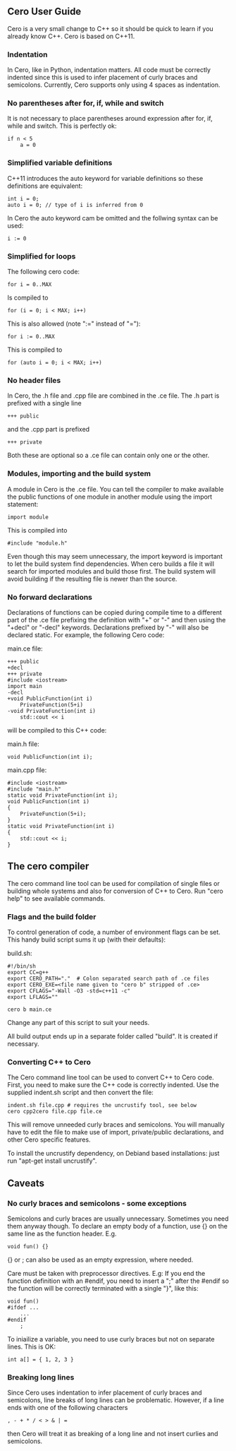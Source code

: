 
## Cero User Guide

Cero is a very small change to C++ so it should be quick to learn if you already know C++. Cero is based on C++11.

### Indentation

In Cero, like in Python, indentation matters. All code must be correctly indented since this is used to infer placement of curly braces and semicolons. Currently, Cero supports only using 4 spaces as indentation.

### No parentheses after for, if, while and switch

It is not necessary to place parentheses around expression after for, if, while and switch. This is perfectly ok:

    if n < 5
        a = 0

### Simplified variable definitions

C++11 introduces the auto keyword for variable definitions so these definitions are equivalent:

    int i = 0;
    auto i = 0; // type of i is inferred from 0

In Cero the auto keyword cam be omitted and the follwing syntax can be used:

    i := 0

### Simplified for loops

The following cero code:

    for i = 0..MAX

Is compiled to

    for (i = 0; i < MAX; i++)
    
This is also allowed (note ":=" instead of "="):

    for i := 0..MAX

This is compiled to

    for (auto i = 0; i < MAX; i++)

### No header files

In Cero, the .h file and .cpp file are combined in the .ce file. The .h part is prefixed with a single line

    +++ public

and the .cpp part is prefixed

    +++ private 

Both these are optional so a .ce file can contain only one or the other.

### Modules, importing and the build system

A module in Cero is the .ce file. You can tell the compiler to make available the public functions of one module in another module using the import statement:

    import module

This is compiled into

    #include "module.h"

Even though this may seem unnecessary, the import keyword is important to let the build system find dependencies. When cero builds a file it will search for imported modules and build those first. The build system will avoid building if the resulting file is newer than the source.

### No forward declarations

Declarations of functions can be copied during compile time to a different part of the .ce file prefixing the definition with "+" or "-" and then using the "+decl" or "-decl" keywords. Declarations prefixed by "-" will also be declared static. For example, the following Cero code:

main.ce file:

    +++ public
    +decl
    +++ private
    #include <iostream>
    import main
    -decl
    +void PublicFunction(int i)
        PrivateFunction(5+i)
    -void PrivateFunction(int i)
        std::cout << i

will be compiled to this C++ code:

main.h file:

    void PublicFunction(int i);

main.cpp file:

    #include <iostream>
    #include "main.h"
    static void PrivateFunction(int i);
    void PublicFunction(int i)
    {  
        PrivateFunction(5+i); 
    }
    static void PrivateFunction(int i)
    { 
        std::cout << i; 
    }

## The cero compiler

The cero command line tool can be used for compilation of single files or building whole systems and also for conversion of C++ to Cero. Run "cero help" to see available commands.

### Flags and the build folder

To control generation of code, a number of environment flags can be set. This handy build script sums it up (with their defaults):

build.sh:

    #!/bin/sh
    export CC=g++
    export CERO_PATH="."  # Colon separated search path of .ce files
    export CERO_EXE=<file name given to "cero b" stripped of .ce>
    export CFLAGS="-Wall -O3 -std=c++11 -c"
    export LFLAGS=""

    cero b main.ce

Change any part of this script to suit your needs. 

All build output ends up in a separate folder called "build". It is created if necessary.

### Converting C++ to Cero

The Cero command line tool can be used to convert C++ to Cero code. First, you need to make sure the C++ code is correctly indented. Use the supplied indent.sh script and then convert the file:

    indent.sh file.cpp # requires the uncrustify tool, see below
    cero cpp2cero file.cpp file.ce

This will remove unneeded curly braces and semicolons. You will manually have to edit the file to make use of import, private/public declarations, and other Cero specific features.

To install the uncrustify dependency, on Debiand based installations: just run "apt-get install uncrustify".

## Caveats

### No curly braces and semicolons - some exceptions

Semicolons and curly braces are usually unnecessary. Sometimes you need them anyway though. To declare an empty body of a function, use {} on the same line as the function header. E.g.

    void fun() {}

{} or ; can also be used as an empty expression, where needed. 

Care must be taken with preprocessor directives. E.g: If you end the function definition with an #endif, you need to insert a ";" after the #endif so the function will be correctly terminated with a single "}", like this:

    void fun()
    #ifdef ...
        ...
    #endif
        ;

To iniailize a variable, you need to use curly braces but not on separate lines. This is OK:

    int a[] = { 1, 2, 3 }

### Breaking long lines

Since Cero uses indentation to infer placement of curly braces and semicolons, line breaks of long lines can be problematic. However, if a line ends with one of the following characters

    , - + * / < > & | =

then Cero will treat it as breaking of a long line and not insert curlies and semicolons.

